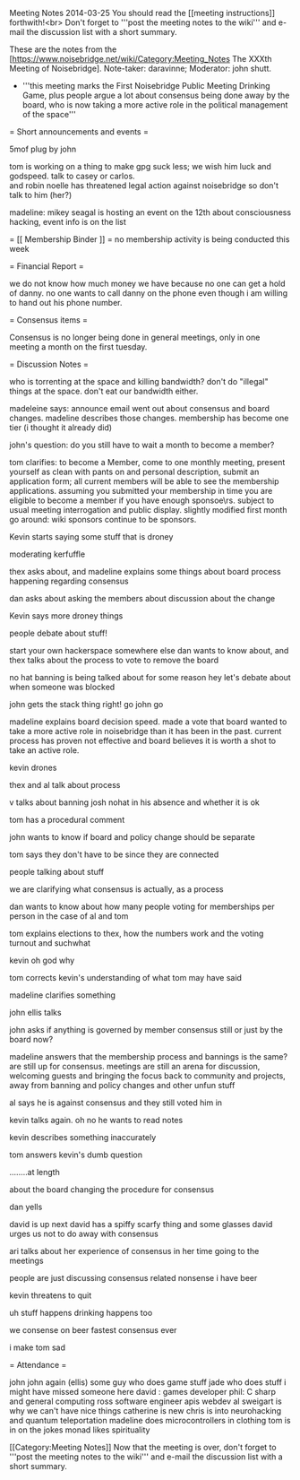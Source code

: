 Meeting Notes 2014-03-25 
 You should read the [[meeting instructions]] forthwith!&lt;br>
Don't forget to '''post the meeting notes to the wiki''' and e-mail the discussion list with a short summary.

These are the notes from the [https://www.noisebridge.net/wiki/Category:Meeting_Notes The XXXth Meeting of Noisebridge]. Note-taker: daravinne; Moderator: john shutt.
* '''this meeting marks the First Noisebridge Public Meeting Drinking Game, plus people argue a lot about consensus being done away by the board, who is now taking a more active role in the political management of the space'''
 
= Short announcements and events =

5mof plug by john

tom is working on a thing to make gpg suck less; we wish him luck and godspeed.  talk to casey or carlos.  
and robin noelle has threatened legal action against noisebridge so don't talk to him (her?)


madeline: mikey seagal is hosting an event on the 12th about consciousness hacking, event info is on the list


= [[ Membership Binder ]] =
no membership activity is being conducted this week

= Financial Report =

we do not know how much money we have because no one can get a hold of danny.  no one wants to call danny on the phone even though i am willing to hand out his phone number.

= Consensus items =

Consensus is no longer being done in general meetings, only in one meeting a month on the first tuesday.

= Discussion Notes =

who is torrenting at the space and killing bandwidth? don't do "illegal" things at the space. don't eat our bandwidth either.

madeleine says: announce email went out about consensus and board changes. madeline describes those changes. membership has become one tier (i thought it already did)

john's question: do you still have to wait a month to become a member?

tom clarifies: to become a Member, come to one monthly meeting, present yourself as clean with pants on and personal description, submit an application form; all current members will be able to see the membership applications.  assuming you submitted your membership in time you are eligible to become a member if you have enough sponsoe\rs.  subject to usual meeting interrogation and public display.  slightly modified first month go around: wiki sponsors continue to be sponsors.  

Kevin starts saying some stuff that is droney 

moderating kerfuffle

thex asks about, and madeline explains some things about board process happening regarding consensus

dan asks about asking the members about discussion about the change

Kevin says more droney things

people debate about stuff! 

start your own hackerspace somewhere else
dan wants to know about, and thex talks about the process to vote to remove the board

no hat banning is being talked about for some reason
hey let's debate about when someone was blocked

john gets the stack thing right! go john go

madeline explains board decision speed.  made a vote that board wanted to take a more active role in noisebridge than it has been in the past.  current process has proven not effective and board believes it is worth a shot to take an active role.  

kevin drones

thex and al talk about process

v talks about banning josh nohat in his absence and whether it is ok 

tom has a procedural comment

john wants to know if board and policy change should be separate

tom says they don't have to be since they are connected

people talking about stuff

we are clarifying what consensus is actually, as a process

dan wants to know about how many people voting for memberships per person in the case of al and tom

tom explains elections to thex, how the numbers work and the voting turnout and suchwhat

kevin oh god why

tom corrects kevin's understanding of what tom may have said

madeline clarifies something

john ellis talks 

john asks if anything is governed by member consensus still or just by the board now?

madeline answers that the membership process and bannings is the same? are still up for consensus.  meetings are still an arena for discussion, welcoming guests and bringing the focus back to community and projects, away from banning and policy changes and other unfun stuff

al says he is against consensus and they still voted him in

kevin talks again. oh no he wants to read notes

kevin describes something inaccurately

tom answers kevin's dumb question

........at length

about the board changing the procedure for consensus

dan yells

david is up next
david has a spiffy scarfy thing and some glasses
david urges us not to do away with consensus

ari talks about her experience of consensus in her time going to the meetings

people are just discussing consensus related nonsense
i have beer


kevin threatens to quit

uh stuff happens
drinking happens too

we consense on beer
fastest consensus ever

i make tom sad

= Attendance =

john 
john again (ellis)
some guy who does game stuff
jade who does stuff
i might have missed someone here
david : games developer
phil: C sharp and general computing
ross software engineer apis webdev
al sweigart is why we can't have nice things
catherine is new
chris is into neurohacking and quantum teleportation
madeline does microcontrollers in clothing
tom is in on the jokes
monad likes spirituality

[[Category:Meeting Notes]]
Now that the meeting is over, don't forget to '''post the meeting notes to the wiki''' and e-mail the discussion list with a short summary.
